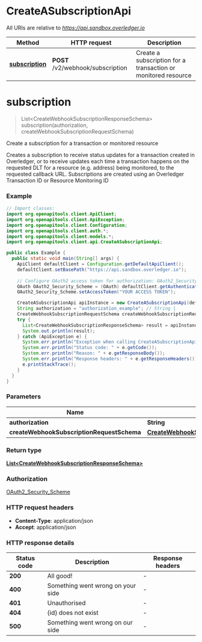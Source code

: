 # CreateASubscriptionApi

All URIs are relative to *https://api.sandbox.overledger.io*

Method | HTTP request | Description
------------- | ------------- | -------------
[**subscription**](CreateASubscriptionApi.md#subscription) | **POST** /v2/webhook/subscription | Create a subscription for a transaction or monitored resource 


<a name="subscription"></a>
# **subscription**
> List&lt;CreateWebhookSubscriptionResponseSchema&gt; subscription(authorization, createWebhookSubscriptionRequestSchema)

Create a subscription for a transaction or monitored resource 

Creates a subscription to receive status updates for a transaction created in Overledger, or to receive updates each time a transaction happens on the requested DLT for a resource (e.g. address) being monitored, to the requested callback URL.  Subscriptions are created using an Overledger Transaction ID or Resource Monitoring ID

### Example
```java
// Import classes:
import org.openapitools.client.ApiClient;
import org.openapitools.client.ApiException;
import org.openapitools.client.Configuration;
import org.openapitools.client.auth.*;
import org.openapitools.client.models.*;
import org.openapitools.client.api.CreateASubscriptionApi;

public class Example {
  public static void main(String[] args) {
    ApiClient defaultClient = Configuration.getDefaultApiClient();
    defaultClient.setBasePath("https://api.sandbox.overledger.io");
    
    // Configure OAuth2 access token for authorization: OAuth2_Security_Scheme
    OAuth OAuth2_Security_Scheme = (OAuth) defaultClient.getAuthentication("OAuth2_Security_Scheme");
    OAuth2_Security_Scheme.setAccessToken("YOUR ACCESS TOKEN");

    CreateASubscriptionApi apiInstance = new CreateASubscriptionApi(defaultClient);
    String authorization = "authorization_example"; // String | 
    CreateWebhookSubscriptionRequestSchema createWebhookSubscriptionRequestSchema = new CreateWebhookSubscriptionRequestSchema(); // CreateWebhookSubscriptionRequestSchema | 
    try {
      List<CreateWebhookSubscriptionResponseSchema> result = apiInstance.subscription(authorization, createWebhookSubscriptionRequestSchema);
      System.out.println(result);
    } catch (ApiException e) {
      System.err.println("Exception when calling CreateASubscriptionApi#subscription");
      System.err.println("Status code: " + e.getCode());
      System.err.println("Reason: " + e.getResponseBody());
      System.err.println("Response headers: " + e.getResponseHeaders());
      e.printStackTrace();
    }
  }
}
```

### Parameters

Name | Type | Description  | Notes
------------- | ------------- | ------------- | -------------
 **authorization** | **String**|  |
 **createWebhookSubscriptionRequestSchema** | [**CreateWebhookSubscriptionRequestSchema**](CreateWebhookSubscriptionRequestSchema.md)|  |

### Return type

[**List&lt;CreateWebhookSubscriptionResponseSchema&gt;**](CreateWebhookSubscriptionResponseSchema.md)

### Authorization

[OAuth2_Security_Scheme](../README.md#OAuth2_Security_Scheme)

### HTTP request headers

 - **Content-Type**: application/json
 - **Accept**: application/json

### HTTP response details
| Status code | Description | Response headers |
|-------------|-------------|------------------|
**200** | All good! |  -  |
**400** | Something went wrong on your side |  -  |
**401** | Unauthorised |  -  |
**404** | {id} does not exist |  -  |
**500** | Something went wrong on our side |  -  |

